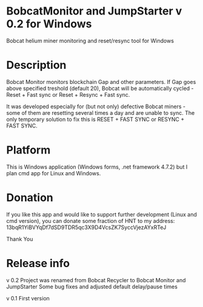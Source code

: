 # BobcatMonitor and JumpStarter v 0.2 for Windows
Bobcat helium miner monitoring and reset/resync tool for Windows

# Description
Bobcat Monitor monitors blockchain Gap and other parameters.
If Gap goes above specified treshold (default 20), Bobcat will be automatically cycled - Reset + Fast sync  or  Reset + Resync + Fast sync.

It was developed especially for (but not only) defective Bobcat miners - some of them are resetting several times a day and are unable to sync.
The only temporary solution to fix this is RESET + FAST SYNC or RESYNC + FAST SYNC.


# Platform
This is Windows application (Windows forms, .net framework 4.7.2) but I plan cmd app for Linux and Windows. 

# Donation

If you like this app and would like to support further development (Linux and cmd version), you can donate some fraction of HNT to my address: 
13bqR1YiBVYqDf7dSD9TDR5qc3X9D4VcsZK7SyccVjezAYxRTeJ

Thank You

# Release info

v 0.2
Project was renamed from Bobcat Recycler to Bobcat Monitor and JumpStarter
Some bug fixes and adjusted default delay/pause times

v 0.1
First version
